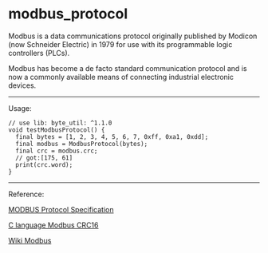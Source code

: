 # modbus_protocol

Modbus is a data communications protocol originally published by Modicon (now Schneider Electric) in 1979 for use with its programmable logic controllers (PLCs). 

Modbus has become a de facto standard communication protocol and is now a commonly available means of connecting industrial electronic devices.  


***

Usage:
```
// use lib: byte_util: ^1.1.0
void testModbusProtocol() {
  final bytes = [1, 2, 3, 4, 5, 6, 7, 0xff, 0xa1, 0xdd];
  final modbus = ModbusProtocol(bytes);
  final crc = modbus.crc;
  // got:[175, 61]
  print(crc.word);
}

```

***

Reference:

[MODBUS Protocol Specification](https://modbus.org/docs/Modbus_Application_Protocol_V1_1b3.pdf)

[C language Modbus CRC16 ](https://www.modbustools.com/modbus_crc16.htm)

[Wiki Modbus](https://en.wikipedia.org/wiki/Modbus)

